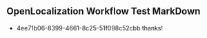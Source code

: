 ## OpenLocalization Workflow Test MarkDown
* 4ee71b06-8399-4661-8c25-51f098c52cbb thanks!

<!--HONumber=Sep16_HO1-->


